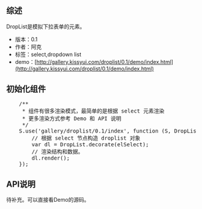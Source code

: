 ## 综述

DropList是模拟下拉表单的元素。

* 版本：0.1
* 作者：阿克
* 标签：select,dropdown list
* demo：[http://gallery.kissyui.com/droplist/0.1/demo/index.html](http://gallery.kissyui.com/droplist/0.1/demo/index.html)

## 初始化组件

<pre>
    /**
     * 组件有很多渲染模式，最简单的是根据 select 元素渲染
     * 更多渲染方式参考 Demo 和 API 说明
     */
    S.use('gallery/droplist/0.1/index', function (S, DropList) {
        // 根据 select 节点构造 droplist 对象
        var dl = DropList.decorate(elSelect);
        // 渲染结构和数据。
        dl.render();
    });
</pre>

## API说明
待补充。可以直接看Demo的源码。



